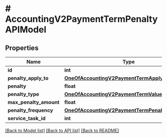 # # AccountingV2PaymentTermPenaltyAPIModel

## Properties

Name | Type | Description | Notes
------------ | ------------- | ------------- | -------------
**id** | **int** |  | [optional]
**penalty_apply_to** | [**OneOfAccountingV2PaymentTermApplyTo**](OneOfAccountingV2PaymentTermApplyTo.md) |  | [optional]
**penalty** | **float** |  | [optional]
**penalty_type** | [**OneOfAccountingV2PaymentTermValueType**](OneOfAccountingV2PaymentTermValueType.md) |  | [optional]
**max_penalty_amount** | **float** |  | [optional]
**penalty_frequency** | [**OneOfAccountingV2PaymentTermPenaltyFrequency**](OneOfAccountingV2PaymentTermPenaltyFrequency.md) |  | [optional]
**service_task_id** | **int** |  | [optional]

[[Back to Model list]](../../README.md#models) [[Back to API list]](../../README.md#endpoints) [[Back to README]](../../README.md)
